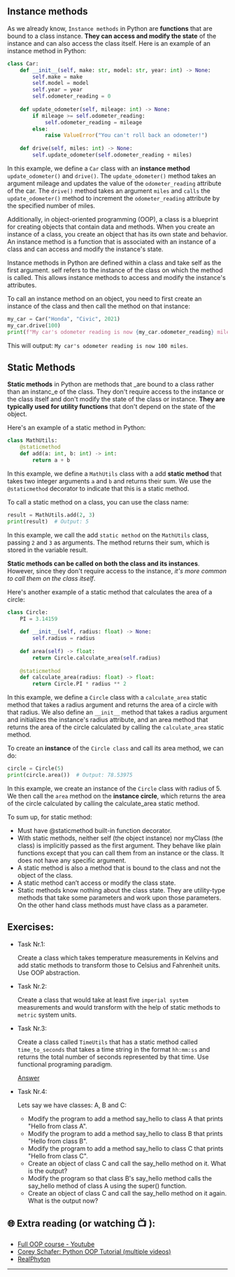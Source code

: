 ## Instance methods
As we already know, `Instance methods` in Python are **functions** that are bound to a class instance. **They can access and modify the state** of the instance and can also access the class itself. Here is an example of an instance method in Python:

```python
class Car:
    def __init__(self, make: str, model: str, year: int) -> None:
        self.make = make
        self.model = model
        self.year = year
        self.odometer_reading = 0
    
    def update_odometer(self, mileage: int) -> None:
        if mileage >= self.odometer_reading:
            self.odometer_reading = mileage
        else:
            raise ValueError("You can't roll back an odometer!")
    
    def drive(self, miles: int) -> None:
        self.update_odometer(self.odometer_reading + miles)

```

In this example, we define a `Car` class with an **instance method** `update_odometer()` and `drive()`.  The `update_odometer()` method takes an argument mileage and updates the value of the `odometer_reading` attribute of the car. The `drive()` method takes an argument `miles` and `calls` the `update_odometer()` method to increment the `odometer_reading` attribute by the specified number of miles.

Additionally, in object-oriented programming (OOP), a class is a blueprint for creating objects that contain data and methods. When you create an instance of a class, you create an object that has its own state and behavior. An instance method is a function that is associated with an instance of a class and can access and modify the instance's state.

Instance methods in Python are defined within a class and take self as the first argument. self refers to the instance of the class on which the method is called. This allows instance methods to access and modify the instance's attributes.

To call an instance method on an object, you need to first create an instance of the class and then call the method on that instance:

```python
my_car = Car("Honda", "Civic", 2021)
my_car.drive(100)
print(f"My car's odometer reading is now {my_car.odometer_reading} miles.")

```

This will output: `My car's odometer reading is now 100 miles`.

## Static Methods 
**Static methods** in Python are methods that _are bound to a class rather than an instanc_e of the class. They don't require access to the instance or the class itself and don't modify the state of the class or instance. **They are typically used for utility functions** that don't depend on the state of the object.

Here's an example of a static method in Python:

```python
class MathUtils:
    @staticmethod
    def add(a: int, b: int) -> int:
        return a + b

```
In this example, we define a `MathUtils` class with a add **static method** that takes two integer arguments `a` and `b` and returns their sum. We use the `@staticmethod` decorator to indicate that this is a static method.

To call a static method on a class, you can use the class name:

```python
result = MathUtils.add(2, 3)
print(result)  # Output: 5
```

In this example, we call the add `static method` on the `MathUtils` class, passing `2` and `3` as arguments. The method returns their sum, which is stored in the variable result.

**Static methods can be called on both the class and its instances**. However, since they don't require access to the instance, _it's more common to call them on the class itself_.

Here's another example of a static method that calculates the area of a circle:

```python
class Circle:
    PI = 3.14159
    
    def __init__(self, radius: float) -> None:
        self.radius = radius
    
    def area(self) -> float:
        return Circle.calculate_area(self.radius)
    
    @staticmethod
    def calculate_area(radius: float) -> float:
        return Circle.PI * radius ** 2

```
In this example, we define a `Circle` class with a `calculate_area` static method that takes a radius argument and returns the area of a circle with that radius. We also define an `__init__` method that takes a radius argument and initializes the instance's radius attribute, and an area method that returns the area of the circle calculated by calling the `calculate_area` static method.

To create an **instance** of the `Circle class` and call its area method, we can do:

```python
circle = Circle(5)
print(circle.area())  # Output: 78.53975
```

In this example, we create an instance of the `Circle` class with radius of 5. We then call the `area` method on the **instance circle**, which returns the area of the circle calculated by calling the calculate_area static method.

To sum up, for static method: 
 - Must have @staticmethod built-in function decorator.
 - With static methods, neither self (the object instance) nor myClass (the class) is implicitly passed as the first argument. They behave like plain
   functions except that you can call them from an instance or the class. It does not have any specific argument.
 - A static method is also a method that is bound to the class and not the object of the class.
 - A static method can’t access or modify the class state.
 - Static methods know nothing about the class state. They are utility-type methods that take some parameters and work upon those parameters. On the 
   other hand class methods must have class as a parameter.


## Exercises: 

* Task Nr.1:  

  Create a class which takes temperature measurements in Kelvins and add static methods to transform those to Celsius and Fahrenheit units. Use 
  OOP abstraction. 


* Task Nr.2:
 
  Create a class that would take at least five `imperial system` measurements and would transform with the help of static methods to `metric` system 
  units.

* Task Nr.3:

  Create a class called `TimeUtils` that has a static method called `time_to_seconds` that takes a time string in the format `hh:mm:ss` and returns the 
  total number of seconds represented by that time. Use functional programing paradigm.

  [Answer](https://github.com/CodeAcademy-Online/python-new-material-level2/wiki/Z:-Exercise-answers.#task-nr-3-2) 

* Task Nr.4: 

  Lets say we have classes: A, B and C:
    - Modify the program to add a method say_hello to class A that prints "Hello from class A".
    - Modify the program to add a method say_hello to class B that prints "Hello from class B".
    - Modify the program to add a method say_hello to class C that prints "Hello from class C".
    - Create an object of class C and call the say_hello method on it. What is the output?
    - Modify the program so that class B's say_hello method calls the say_hello method of class A using the super() function.
    - Create an object of class C and call the say_hello method on it again. What is the output now?



## 🌐  Extra reading (or watching 📺 ):

* [Full OOP course - Youtube](https://www.youtube.com/watch?v=Ej_02ICOIgs)
* [Corey Schafer: Python OOP Tutorial (multiple videos)](https://www.youtube.com/watch?v=ZDa-Z5JzLYM)
* [RealPhyton](https://realpython.com/instance-class-and-static-methods-demystified/)
***